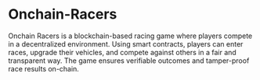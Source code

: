 # Onchain-Racers
Onchain Racers is a blockchain-based racing game where players compete in a decentralized environment. Using smart contracts, players can enter races, upgrade their vehicles, and compete against others in a fair and transparent way. The game ensures verifiable outcomes and tamper-proof race results on-chain.
